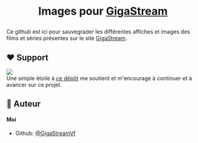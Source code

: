 
# <p align="center">Images pour [GigaStream](https://gigastreamvf.github.io/gigastream)</p>

Ce github est ici pour sauvegrader les différentes affiches et images des films et séries présentes sur le site [GigaStream](https://gigastreamvf.github.io/gigastream).
        
## ❤️ Support  
<a href="https://github.com/GigaStreamVf/gigastream/stargazers" target="blank">
<img src="https://img.shields.io/github/stars/GigaStreamVf/gigastream?style=flat-square"/>
</a><br>
Une simple étoile à <a href="https://github.com/GigaStreamVf/gigastream">ce dépôt</a> me soutient et m'encourage à continuer et à avancer sur ce projet.
        
## 🙇 Auteur
#### Moi
- Github: [@GigaStreamVf](https://github.com/GigaStreamVf/)
